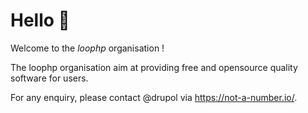 # Hello 👋

Welcome to the *loophp* organisation !

The loophp organisation aim at providing free and opensource quality software
for users.

For any enquiry, please contact @drupol via https://not-a-number.io/.